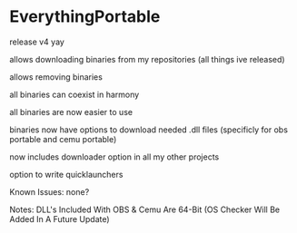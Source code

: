 # EverythingPortable

release v4 yay

allows downloading binaries from my repositories (all things ive released)

allows removing binaries

all binaries can coexist in harmony

all binaries are now easier to use

binaries now have options to download needed .dll files (specificly for obs portable and cemu portable)

now includes downloader option in all my other projects

option to write quicklaunchers

Known Issues:
none?

Notes: DLL's Included With OBS & Cemu Are 64-Bit (OS Checker Will Be Added In A Future Update)
